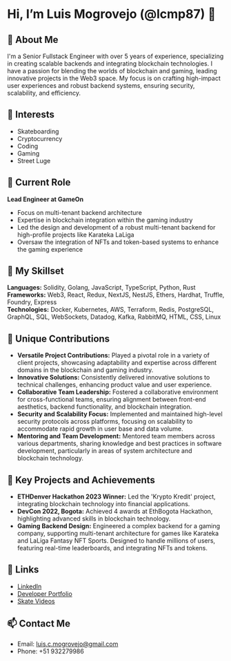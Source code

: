 # Hi, I’m Luis Mogrovejo (@lcmp87) 👋

## 🚀 About Me

I'm a Senior Fullstack Engineer with over 5 years of experience, specializing in creating scalable backends and integrating blockchain technologies. I have a passion for blending the worlds of blockchain and gaming, leading innovative projects in the Web3 space. My focus is on crafting high-impact user experiences and robust backend systems, ensuring security, scalability, and efficiency.

## 👀 Interests

- Skateboarding
- Cryptocurrency
- Coding
- Gaming
- Street Luge

## 💼 Current Role

**Lead Engineer at GameOn**
- Focus on multi-tenant backend architecture
- Expertise in blockchain integration within the gaming industry
- Led the design and development of a robust multi-tenant backend for high-profile projects like Karateka LaLiga
- Oversaw the integration of NFTs and token-based systems to enhance the gaming experience

## 🔨 My Skillset

**Languages:** Solidity, Golang, JavaScript, TypeScript, Python, Rust  
**Frameworks:** Web3, React, Redux, NextJS, NestJS, Ethers, Hardhat, Truffle, Foundry, Express  
**Technologies:** Docker, Kubernetes, AWS, Terraform, Redis, PostgreSQL, GraphQL, SQL, WebSockets, Datadog, Kafka, RabbitMQ, HTML, CSS, Linux

## 🌟 Unique Contributions

- **Versatile Project Contributions:** Played a pivotal role in a variety of client projects, showcasing adaptability and expertise across different domains in the blockchain and gaming industry.
- **Innovative Solutions:** Consistently delivered innovative solutions to technical challenges, enhancing product value and user experience.
- **Collaborative Team Leadership:** Fostered a collaborative environment for cross-functional teams, ensuring alignment between front-end aesthetics, backend functionality, and blockchain integration.
- **Security and Scalability Focus:** Implemented and maintained high-level security protocols across platforms, focusing on scalability to accommodate rapid growth in user base and data volume.
- **Mentoring and Team Development:** Mentored team members across various departments, sharing knowledge and best practices in software development, particularly in areas of system architecture and blockchain technology.

## 🔑 Key Projects and Achievements

- **ETHDenver Hackathon 2023 Winner:** Led the 'Krypto Kredit' project, integrating blockchain technology into financial applications.
- **DevCon 2022, Bogota:** Achieved 4 awards at EthBogota Hackathon, highlighting advanced skills in blockchain technology.
- **Gaming Backend Design:** Engineered a complex backend for a gaming company, supporting multi-tenant architecture for games like Karateka and LaLiga Fantasy NFT Sports. Designed to handle millions of users, featuring real-time leaderboards, and integrating NFTs and tokens.

## 🔗 Links

- [LinkedIn](https://www.linkedin.com/in/luismogrovejo/)
- [Developer Portfolio](#) 
- [Skate Videos](https://www.facebook.com/dhmediaperu) 

## 📫 Contact Me

- Email: [luis.c.mogrovejo@gmail.com](mailto:luis.c.mogrovejo@gmail.com)
- Phone: +51 932279986
